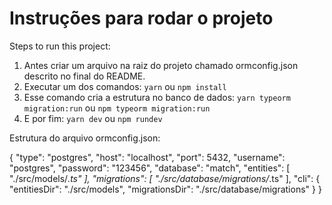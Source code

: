 # Instruções para rodar o projeto

Steps to run this project:

1. Antes criar um arquivo na raiz do projeto chamado ormconfig.json descrito no final do README.
2. Executar um dos comandos: `yarn` ou `npm install`
3. Esse comando cria a estrutura no banco de dados: `yarn typeorm migration:run` ou `npm typeorm migration:run`
4. E por fim: `yarn dev` ou `npm rundev`


Estrutura do arquivo ormconfig.json:

{
   "type": "postgres", 
   "host": "localhost", 
   "port": 5432,
   "username": "postgres", 
   "password": "123456", 
   "database": "match",
   "entities": [
      "./src/models/*.ts"
   ],
   "migrations": [
      "./src/database/migrations/*.ts"
   ],
   "cli": {
      "entitiesDir": "./src/models",
      "migrationsDir": "./src/database/migrations"
   }
}

